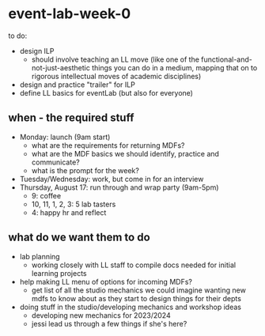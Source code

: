 # event-lab-week-0

to do:
- design ILP
    - should involve teaching an LL move (like one of the functional-and-not-just-aesthetic things you can do in a medium, mapping that on to rigorous intellectual moves of academic disciplines)
- design and practice "trailer" for ILP
- define LL basics for eventLab (but also for everyone)



## when - the required stuff
* Monday: launch (9am start)
    * what are the requirements for returning MDFs?
    * what are the MDF basics we should identify, practice and communicate?
    * what is the prompt for the week?
* Tuesday/Wednesday: work, but come in for an interview
* Thursday, August 17: run through and wrap party (9am-5pm)
    * 9: coffee
    * 10, 11, 1, 2, 3: 5 lab tasters
    * 4: happy hr and reflect

## what do we want them to do
* lab planning
    * working closely with LL staff to compile docs needed for initial learning projects
* help making LL menu of options for incoming MDFs?
    * get list of all the studio mechanics we could imagine wanting new mdfs to know about as they start to design things for their depts
* doing stuff in the studio/developing mechanics and workshop ideas
    * developing new mechanics for 2023/2024
    * jessi lead us through a few things if she's here?
